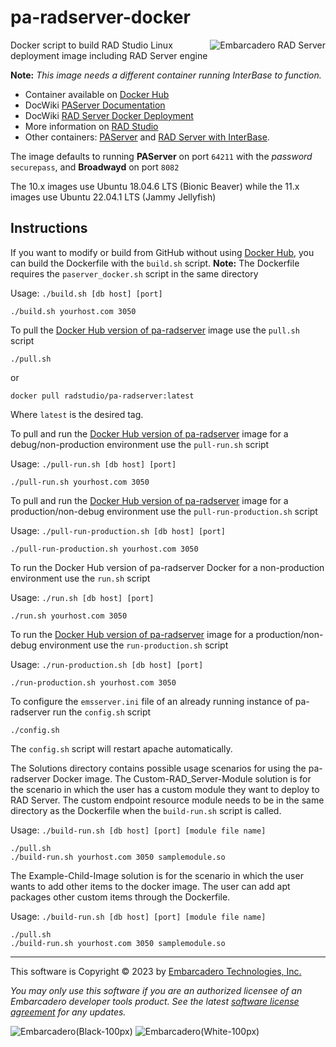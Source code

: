 # pa-radserver-docker
<a href="https://www.embarcadero.com/products/rad-server"><img alt="Embarcadero RAD Server" src="https://user-images.githubusercontent.com/821930/228645955-70692390-f3e0-4f15-937e-7935725b3684.png" align="right"></a>
Docker script to build RAD Studio Linux deployment image including RAD Server engine

**Note:** *This image needs a different container running InterBase to function.*

- Container available on [Docker Hub](https://hub.docker.com/r/radstudio/pa-radserver)
- DocWiki [PAServer Documentation](http://docwiki.embarcadero.com/RADStudio/en/PAServer,_the_Platform_Assistant_Server_Application)
- DocWiki [RAD Server Docker Deployment](https://docwiki.embarcadero.com/RADStudio/en/RAD_Server_Docker_Deployment)
- More information on [RAD Studio](https://www.embarcadero.com/products/rad-studio)
- Other containers: [PAServer](https://github.com/Embarcadero/paserver-docker) and [RAD Server with InterBase](https://github.com/Embarcadero/pa-radserver-ib-docker).

The image defaults to running **PAServer** on port `64211` with the _password_ `securepass`, and **Broadwayd** on port `8082`

The 10.x images use Ubuntu 18.04.6 LTS (Bionic Beaver) while the 11.x images use Ubuntu 22.04.1 LTS (Jammy Jellyfish)

## Instructions

If you want to modify or build from GitHub without using [Docker Hub](https://hub.docker.com/r/radstudio/pa-radserver), you can build the Dockerfile with the `build.sh` script. **Note:** The Dockerfile requires the `paserver_docker.sh` script in the same directory

Usage: `./build.sh [db host] [port]`
```
./build.sh yourhost.com 3050
```

To pull the [Docker Hub version of pa-radserver](https://hub.docker.com/r/radstudio/pa-radserver) image use the `pull.sh` script
```
./pull.sh
```
or
```
docker pull radstudio/pa-radserver:latest
```
Where `latest` is the desired tag.

To pull and run the [Docker Hub version of pa-radserver](https://hub.docker.com/r/radstudio/pa-radserver) image for a debug/non-production environment use the `pull-run.sh` script

Usage: `./pull-run.sh [db host] [port]`
```
./pull-run.sh yourhost.com 3050
```

To pull and run the [Docker Hub version of pa-radserver](https://hub.docker.com/r/radstudio/pa-radserver) image for a production/non-debug environment use the `pull-run-production.sh` script

Usage: `./pull-run-production.sh [db host] [port]`
```
./pull-run-production.sh yourhost.com 3050
```

To run the Docker Hub version of pa-radserver Docker for a non-production environment use the `run.sh` script

Usage: `./run.sh [db host] [port]`
```
./run.sh yourhost.com 3050
```

To run the [Docker Hub version of pa-radserver](https://hub.docker.com/r/radstudio/pa-radserver) image for a production/non-debug environment use the `run-production.sh` script

Usage: `./run-production.sh [db host] [port]`
```
./run-production.sh yourhost.com 3050
```

To configure the `emsserver.ini` file of an already running instance of pa-radserver run the `config.sh` script
```
./config.sh
```
The `config.sh` script will restart apache automatically. 

The Solutions directory contains possible usage scenarios for using the pa-radserver Docker image. 
The Custom-RAD_Server-Module solution is for the scenario in which the user has a custom module they want to deploy to RAD Server. The custom endpoint resource module needs to be in the same directory as the Dockerfile when the `build-run.sh` script is called.

Usage: `./build-run.sh [db host] [port] [module file name]`
```
./pull.sh
./build-run.sh yourhost.com 3050 samplemodule.so
```

The Example-Child-Image solution is for the scenario in which the user wants to add other items to the docker image. The user can add apt packages other custom items through the Dockerfile. 

Usage: `./build-run.sh [db host] [port] [module file name]`
```
./pull.sh
./build-run.sh yourhost.com 3050 samplemodule.so
```

--- 

This software is Copyright &copy; 2023 by [Embarcadero Technologies, Inc.](https://www.embarcadero.com/)

_You may only use this software if you are an authorized licensee of an Embarcadero developer tools product. See the latest [software license agreement](https://www.embarcadero.com/products/rad-studio/rad-studio-eula) for any updates._

![Embarcadero(Black-100px)](https://user-images.githubusercontent.com/821930/211648635-c0db6930-120c-4456-a7ea-dc7612f01451.png#gh-light-mode-only)
![Embarcadero(White-100px)](https://user-images.githubusercontent.com/821930/211649057-7f1f1f07-a79f-44d4-8fc1-87c819386ec6.png#gh-dark-mode-only)

